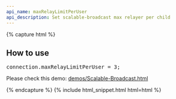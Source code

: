 ```yaml
---
api_name: maxRelayLimitPerUser
api_description: Set scalable-broadcast max relayer per child
---
```


{% capture html %}

<section>
    <h2>How to use</h2>
    <pre>
connection.maxRelayLimitPerUser = 3;
</pre>
    <p>Please check this demo: <a href="https://rtcmulticonnection.herokuapp.com/demos/Scalable-Broadcast.html">demos/Scalable-Broadcast.html</a></p>
</section>

{% endcapture %}
{% include html_snippet.html html=html %}
